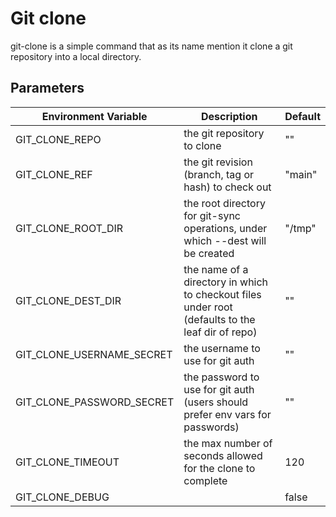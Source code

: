 # Git clone

git-clone is a simple command that as its name mention it clone a git repository into a local directory.

## Parameters

| Environment Variable      | Description                                                                                      | Default |
|---------------------------|--------------------------------------------------------------------------------------------------|---------|
| GIT_CLONE_REPO            | the git repository to clone                                                                      | ""      |
| GIT_CLONE_REF             | the git revision (branch, tag or hash) to check out                                              | "main"  |
| GIT_CLONE_ROOT_DIR        | the root directory for git-sync operations, under which --dest will be created                   | "/tmp"  |
| GIT_CLONE_DEST_DIR        | the name of a directory in which to checkout files under root (defaults to the leaf dir of repo) | ""      |
| GIT_CLONE_USERNAME_SECRET | the username to use for git auth                                                                 | ""      |
| GIT_CLONE_PASSWORD_SECRET | the password to use for git auth (users should prefer env vars for passwords)                    | ""      |
| GIT_CLONE_TIMEOUT         | the max number of seconds allowed for the clone to complete                                      | 120     |
| GIT_CLONE_DEBUG           |                                                                                                  | false   |
